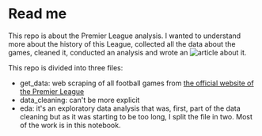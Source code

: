 # Read me 
This repo is about the Premier League analysis. I wanted to  understand more about the history of this League, collected all the data about the games, cleaned it, conducted an analysis and wrote an ![article](https://medium.com/@croissantboy/an-analysis-of-the-greatest-football-on-earth-interactive-article-74a057a82862) about it.

This repo is divided into three files:
* get_data: web scraping of all football games from [the official website of the Premier League](https://www.premierleague.com/)
* data_cleaning: can't be more explicit
* eda: it's an exploratory data analysis that was, first, part of the data cleaning but as it was starting to be too long, I split the file in two. Most of the work is in this notebook.
